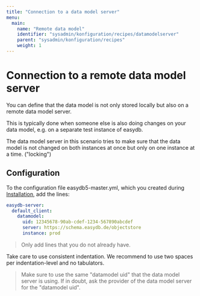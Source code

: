 ```yaml
---
title: "Connection to a data model server"
menu:
  main:
    name: "Remote data model"
    identifier: "sysadmin/konfiguration/recipes/datamodelserver"
    parent: "sysadmin/konfiguration/recipes"
    weight: 1
---
```

# Connection to a remote data model server

You can define that the data model is not only stored locally but also on a remote data model server.

This is typically done when someone else is also doing changes on your data model, e.g. on a separate test instance of easydb.

The data model server in this scenario tries to make sure that the data model is not changed on both instances at once but only on one instance at a time. ("locking")

## Configuration

To the configuration file easydb5-master.yml, which you created during [Installation](../../../installation), add the lines:

```yaml
easydb-server:
  default_client:
    datamodel:
      uid: 12345678-90ab-cdef-1234-567890abcdef
      server: https://schema.easydb.de/objectstore
      instance: prod
```

> Only add lines that you do not already have.

Take care to use consistent indentation. We recommend to use two spaces per indentation-level and no tabulators.

> Make sure to use the same "datamodel uid" that the data model server is using. If in doubt, ask the provider of the data model server for the "datamodel uid".

